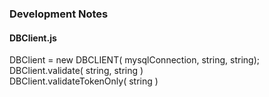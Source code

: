 ### Development Notes

#### DBClient.js
 DBClient = new DBCLIENT( mysqlConnection, string, string);\
 DBClient.validate( string, string )\
 DBClient.validateTokenOnly( string )
